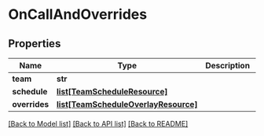# OnCallAndOverrides

## Properties
Name | Type | Description | Notes
------------ | ------------- | ------------- | -------------
**team** | **str** |  | [optional] 
**schedule** | [**list[TeamScheduleResource]**](TeamScheduleResource.md) |  | [optional] 
**overrides** | [**list[TeamScheduleOverlayResource]**](TeamScheduleOverlayResource.md) |  | [optional] 

[[Back to Model list]](../README.md#documentation-for-models) [[Back to API list]](../README.md#documentation-for-api-endpoints) [[Back to README]](../README.md)


